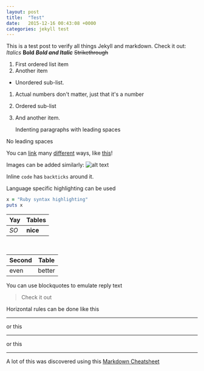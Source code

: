 ```yaml
---
layout: post
title:  "Test"
date:   2015-12-16 00:43:08 +0000
categories: jekyll test
---
```


This is a test post to verify all things Jekyll and markdown. Check it out:
*Italics*
**Bold**
**_Bold and Italic_**
~~Strikethrough~~

1. First ordered list item
2. Another item
  * Unordered sub-list. 
1. Actual numbers don't matter, just that it's a number
  1. Ordered sub-list
4. And another item.

   Indenting paragraphs with leading spaces
   
No leading spaces

You can [link](https://www.google.com) many [different][1] ways, like [this]!

[1]: http://www.ultimate-guitar.com
[this]: https://github.com

Images can be added similarly: ![alt text][logo]

[logo]: /images/githubzombie.ico

Inline `code` has `backticks` around it.

Language specific highlighting can be used<br />


```ruby
x = "Ruby syntax highlighting"
puts x
```


Yay | Tables
--- | ---
*SO* | **nice**

<br />

| Second | Table |
| ------ | ------ |
| even | better |


You can use blockquotes to emulate reply text

>Check it out

Horizontal rules can be done like this

---
or this

***
or this

___



A lot of this was discovered using this [Markdown Cheatsheet][2]

[2]: https://github.com/adam-p/markdown-here/wiki/Markdown-Cheatsheet




